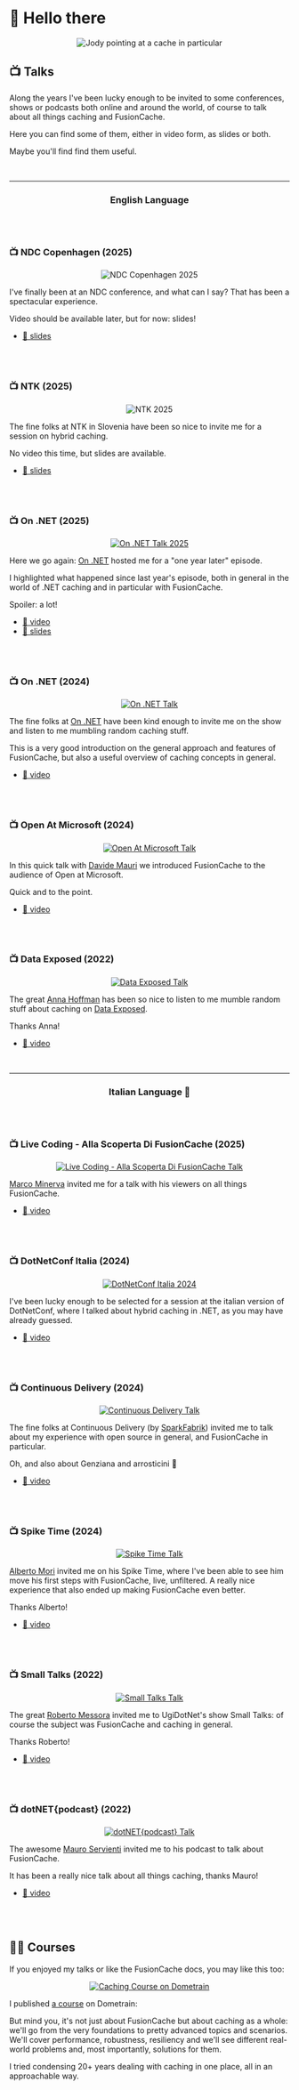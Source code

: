 # 👋 Hello there

<div align="center">

  ![Jody pointing at a cache in particular](jody-pointing-at-a-cache-in-particular-medium.jpg)

</div>

## 📺 Talks

Along the years I've been lucky enough to be invited to some conferences, shows or podcasts both online and around the world, of course to talk about all things caching and FusionCache.

Here you can find some of them, either in video form, as slides or both.

Maybe you'll find find them useful.

<br/>

<hr>

<div align="center">

### English Language

</div>


<br/>
<br/>

### 📺 NDC Copenhagen (2025)

<div align="center">

  ![NDC Copenhagen 2025](images/ndc-copenhagen-2025-small.jpg)

</div>

I've finally been at an NDC conference, and what can I say? That has been a spectacular experience.

Video should be available later, but for now: slides!

- [🔗 slides](talks/20250910-ndc-copenhagen-hybrid-caching.pdf)

<br/>
<br/>

### 📺 NTK (2025)

<div align="center">

  ![NTK 2025](images/ntk-2025-small.jpg)

</div>

The fine folks at NTK in Slovenia have been so nice to invite me for a session on hybrid caching.

No video this time, but slides are available.

- [🔗 slides](talks/20250922-ntk-hybrid-caching.pdf)

<br/>
<br/>


### 📺 On .NET (2025)

<div align="center">

  [![On .NET Talk 2025](images/on-dotnet-2025-small.jpg)](https://www.youtube.com/watch?v=3eZCtQSq9g4)

</div>

Here we go again: [On .NET](https://learn.microsoft.com/en-us/shows/on-net/) hosted me for a "one year later" episode.

I highlighted what happened since last year's episode, both in general in the world of .NET caching and in particular with FusionCache.

Spoiler: a lot!

- [🔗 video](https://www.youtube.com/watch?v=3eZCtQSq9g4)
- [🔗 slides](talks/20250421-on-dotnet-every-cache-a-painting-revisited.pdf)

<br/>
<br/>


### 📺 On .NET (2024)

<div align="center">

  [![On .NET Talk](images/on-dotnet-small.jpg)](https://www.youtube.com/watch?v=hCswI2goi7s)

</div>

The fine folks at [On .NET](https://learn.microsoft.com/en-us/shows/on-net/) have been kind enough to invite me on the show and listen to me mumbling random caching stuff.

This is a very good introduction on the general approach and features of FusionCache, but also a useful overview of caching concepts in general.

- [🔗 video](https://www.youtube.com/watch?v=hCswI2goi7s)

<br/>
<br/>

### 📺 Open At Microsoft (2024)

<div align="center">

  [![Open At Microsoft Talk](images/open-at-microsoft-small.jpg)](https://www.youtube.com/watch?v=wGKSNqxN4KE)

</div>

In this quick talk with [Davide Mauri](https://twitter.com/mauridb) we introduced FusionCache to the audience of Open at Microsoft.

Quick and to the point.

- [🔗 video](https://www.youtube.com/watch?v=wGKSNqxN4KE)

<br/>
<br/>


### 📺 Data Exposed (2022)

<div align="center">

  [![Data Exposed Talk](images/data-exposed-small.jpg)](https://www.youtube.com/watch?v=V2fCUoJgVAo)

</div>

The great [Anna Hoffman](https://twitter.com/analyticanna) has been so nice to listen to me mumble random stuff about caching on [Data Exposed](https://learn.microsoft.com/en-us/shows/data-exposed/caching-made-easy-in-azure-sql-db-with-fusioncache-data-exposed).

Thanks Anna!

- [🔗 video](https://www.youtube.com/watch?v=V2fCUoJgVAo)

<br/>

<hr>

<div align="center">

### Italian Language 🤌

</div>


<br/>
<br/>


### 📺 Live Coding - Alla Scoperta Di FusionCache (2025)

<div align="center">

  [![Live Coding - Alla Scoperta Di FusionCache Talk](images/live-coding-alla-scoperta-di-fusioncache-small.jpg)](https://www.youtube.com/live/tj6w4V_cGRo)

</div>

[Marco Minerva](https://x.com/marcominerva) invited me for a talk with his viewers on all things FusionCache.

- [🔗 video](https://www.youtube.com/live/tj6w4V_cGRo)

<br/>
<br/>

### 📺 DotNetConf Italia (2024)

<div align="center">

  [![DotNetConf Italia 2024](images/dotnetconf-italia-small.jpg)](https://www.improove.tech/videos/3593/Hybrid-Caching-in-NET)

</div>

I've been lucky enough to be selected for a session at the italian version of DotNetConf, where I talked about hybrid caching in .NET, as you may have already guessed.

- [🔗 video](https://www.improove.tech/videos/3593/Hybrid-Caching-in-NET)

<br/>
<br/>

### 📺 Continuous Delivery (2024)

<div align="center">

  [![Continuous Delivery Talk](images/continuous-delivery-small.jpg)](https://www.youtube.com/watch?v=E6PBkalmUn8)

</div>

The fine folks at Continuous Delivery (by [SparkFabrik](https://www.sparkfabrik.com/it/)) invited me to talk about my experience with open source in general, and FusionCache in particular.

Oh, and also about Genziana and arrosticini 🙂

- [🔗 video](https://www.youtube.com/watch?v=E6PBkalmUn8)

<br/>
<br/>

### 📺 Spike Time (2024)

<div align="center">

  [![Spike Time Talk](images/spike-time-small.jpg)](https://www.youtube.com/watch?v=hvcHIEXzaWM)

</div>

[Alberto Mori](https://twitter.com/albx87) invited me on his Spike Time, where I've been able to see him move his first steps with FusionCache, live, unfiltered. A really nice experience that also ended up making FusionCache even better.

Thanks Alberto!

- [🔗 video](https://www.youtube.com/watch?v=hvcHIEXzaWM)

<br/>
<br/>

### 📺 Small Talks (2022)

<div align="center">

[![Small Talks Talk](images/small-talks-small.jpg)](https://www.youtube.com/watch?v=DovOX0zIuJ8)

</div>

The great [Roberto Messora](https://twitter.com/robymes) invited me to UgiDotNet's show Small Talks: of course the subject was FusionCache and caching in general.

Thanks Roberto!

- [🔗 video](https://www.youtube.com/watch?v=DovOX0zIuJ8)

<br/>
<br/>

### 📺 dotNET{podcast} (2022)

<div align="center">

[![dotNET{podcast} Talk](images/dotnet-podcast-small.jpg)](https://www.youtube.com/watch?v=TdPFULPDq-Y)

</div>

The awesome [Mauro Servienti](https://twitter.com/mauroservienti) invited me to his podcast to talk about FusionCache.

It has been a really nice talk about all things caching, thanks Mauro!

- [🔗 video](https://www.youtube.com/watch?v=TdPFULPDq-Y)

<br/>
<br/>

## 🧑‍🏫 Courses

If you enjoyed my talks or like the FusionCache docs, you may like this too:

<div align="center">

[![Caching Course on Dometrain](images/dometrain-getting-started-cover.png)](https://dometrain.com/course/getting-started-caching-in-dotnet/?ref=jody-donetti)

</div>

I published [a course](https://dometrain.com/course/getting-started-caching-in-dotnet/?ref=jody-donetti) on Dometrain:

But mind you, it's not just about FusionCache but about caching as a whole: we'll go from the very foundations to pretty advanced topics and scenarios. We'll cover performance, robustness, resiliency and we'll see different real-world problems and, most importantly, solutions for them.

I tried condensing 20+ years dealing with caching in one place, all in an approachable way.
